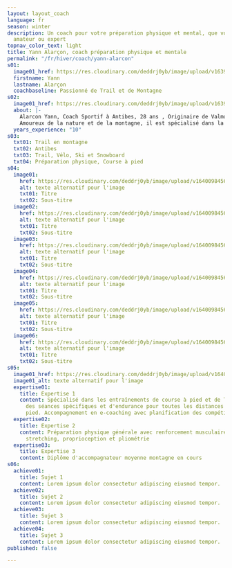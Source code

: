 ```yaml
---
layout: layout_coach
language: fr
season: winter
description: Un coach pour votre préparation physique et mental, que vous soyez débutant,
  amateur ou expert
topnav_color_text: light
title: Yann Alarçon, coach préparation physique et mentale
permalink: "/fr/hiver/coach/yann-alarcon"
s01:
  image01_href: https://res.cloudinary.com/deddrj0yb/image/upload/v1639661304/website/blog/Mad%C3%A8re/GOPR0103_ALTA1642458316780515_1_eezzxk.jpg
  firstname: Yann
  lastname: Alarçon
  coachbaseline: Passionné de Trail et de Montagne
s02:
  image01_href: https://res.cloudinary.com/deddrj0yb/image/upload/v1639651639/website/blog/Mad%C3%A8re/IMG-20211120-WA0035_ngz8av.jpg
  about: |-
    Alarcon Yann, Coach Sportif à Antibes, 28 ans , Originaire de Valmorel , ancien snowboardeur et pratiquant de sport de combat (Taekwondo) à haut niveau.  Après avoir réalisé ses études en Staps, il se spécialise dans l’entraînement. Il a été entraîneur de Taekwondo pendant 2ans au Club des Sports de Valmorel. Il a également coacher en course à pied et trail au sein d’entreprises à Lyon tel que les entreprises Aoste et Groupama par exemple. Mais il a aussi entraîné et accompagné des groupes de coureur tout au long de l’année.
    Amoureux de la nature et de la montagne, il est spécialisé dans la course à pied et le trail.
  years_experience: "10"
s03:
  txt01: Trail en montagne
  txt02: Antibes
  txt03: Trail, Vélo, Ski et Snowboard
  txt04: Préparation physique, Course à pied
s04:
  image01:
    href: https://res.cloudinary.com/deddrj0yb/image/upload/v1640098456/website/winter/gabin-vallet-CBnSTRvnfCE-unsplash_vmvr8z.jpg
    alt: texte alternatif pour l'image
    txt01: Titre
    txt02: Sous-titre
  image02:
    href: https://res.cloudinary.com/deddrj0yb/image/upload/v1640098456/website/winter/gabin-vallet-CBnSTRvnfCE-unsplash_vmvr8z.jpg
    alt: texte alternatif pour l'image
    txt01: Titre
    txt02: Sous-titre
  image03:
    href: https://res.cloudinary.com/deddrj0yb/image/upload/v1640098456/website/winter/gabin-vallet-CBnSTRvnfCE-unsplash_vmvr8z.jpg
    alt: texte alternatif pour l'image
    txt01: Titre
    txt02: Sous-titre
  image04:
    href: https://res.cloudinary.com/deddrj0yb/image/upload/v1640098456/website/winter/gabin-vallet-CBnSTRvnfCE-unsplash_vmvr8z.jpg
    alt: texte alternatif pour l'image
    txt01: Titre
    txt02: Sous-titre
  image05:
    href: https://res.cloudinary.com/deddrj0yb/image/upload/v1640098456/website/winter/gabin-vallet-CBnSTRvnfCE-unsplash_vmvr8z.jpg
    alt: texte alternatif pour l'image
    txt01: Titre
    txt02: Sous-titre
  image06:
    href: https://res.cloudinary.com/deddrj0yb/image/upload/v1640098456/website/winter/gabin-vallet-CBnSTRvnfCE-unsplash_vmvr8z.jpg
    alt: texte alternatif pour l'image
    txt01: Titre
    txt02: Sous-titre
s05:
  image01_href: https://res.cloudinary.com/deddrj0yb/image/upload/v1640098456/website/winter/gabin-vallet-CBnSTRvnfCE-unsplash_vmvr8z.jpg
  image01_alt: texte alternatif pour l'image
  expertise01:
    title: Expertise 1
    content: Spécialisé dans les entraînements de course à pied et de Trail. Accompagnement
      des séances spécifiques et d'endurance pour toutes les distances de course à
      pied. Accompagnement en e-coaching avec planification des compétitions
  expertise02:
    title: Expertise 2
    content: Préparation physique générale avec renforcement musculaire, musculation,
      stretching, proprioception et pliométrie
  expertise03:
    title: Expertise 3
    content: Diplôme d'accompagnateur moyenne montagne en cours
s06:
  achieve01:
    title: Sujet 1
    content: Lorem ipsum dolor consectetur adipiscing eiusmod tempor.
  achieve02:
    title: Sujet 2
    content: Lorem ipsum dolor consectetur adipiscing eiusmod tempor.
  achieve03:
    title: Sujet 3
    content: Lorem ipsum dolor consectetur adipiscing eiusmod tempor.
  achieve04:
    title: Sujet 3
    content: Lorem ipsum dolor consectetur adipiscing eiusmod tempor.
published: false

---
```

